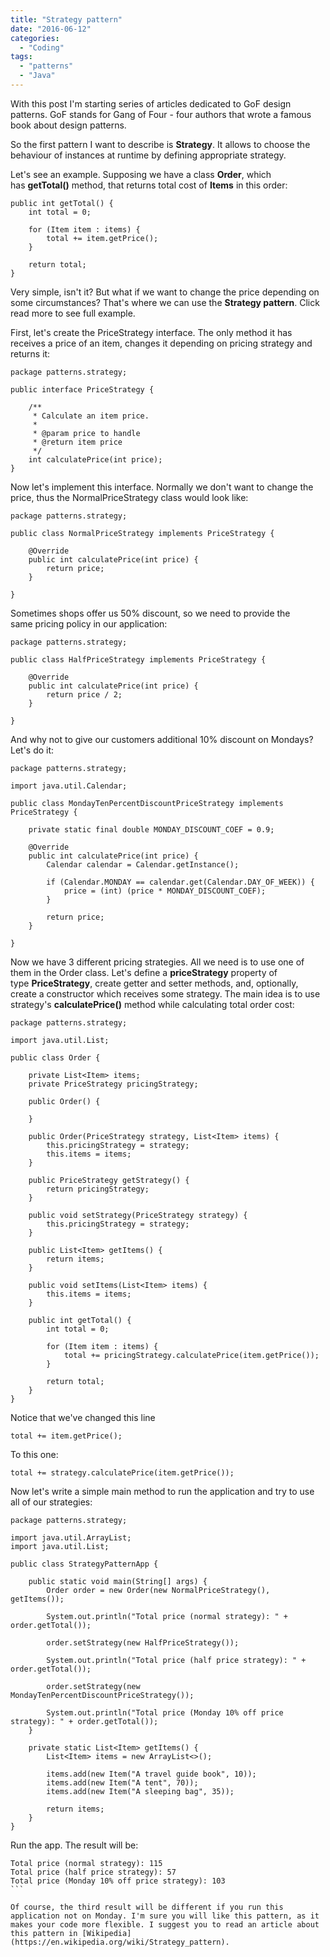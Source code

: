 ```yaml
---
title: "Strategy pattern"
date: "2016-06-12"
categories:
  - "Coding"
tags:
  - "patterns"
  - "Java"
---
```


With this post I'm starting series of articles dedicated to GoF design patterns. GoF stands for Gang of Four - four authors that wrote a famous book about design patterns.

So the first pattern I want to describe is **Strategy**. It allows to choose the behaviour of instances at runtime by defining appropriate strategy.

Let's see an example. Supposing we have a class **Order**, which has **getTotal()** method, that returns total cost of **Items** in this order:

```
public int getTotal() {
    int total = 0;

    for (Item item : items) {
        total += item.getPrice();
    }

    return total;
}
```

Very simple, isn't it? But what if we want to change the price depending on some circumstances? That's where we can use the **Strategy pattern**. Click read more to see full example.

First, let's create the PriceStrategy interface. The only method it has receives a price of an item, changes it depending on pricing strategy and returns it:

```
package patterns.strategy;

public interface PriceStrategy {

    /**
     * Calculate an item price.
     *
     * @param price to handle
     * @return item price
     */
    int calculatePrice(int price);
}
```

Now let's implement this interface. Normally we don't want to change the price, thus the NormalPriceStrategy class would look like:

```
package patterns.strategy;

public class NormalPriceStrategy implements PriceStrategy {

    @Override
    public int calculatePrice(int price) {
        return price;
    }

}
```

Sometimes shops offer us 50% discount, so we need to provide the same pricing policy in our application:

```
package patterns.strategy;

public class HalfPriceStrategy implements PriceStrategy {

    @Override
    public int calculatePrice(int price) {
        return price / 2;
    }

}
```

And why not to give our customers additional 10% discount on Mondays? Let's do it:

```
package patterns.strategy;

import java.util.Calendar;

public class MondayTenPercentDiscountPriceStrategy implements PriceStrategy {

    private static final double MONDAY_DISCOUNT_COEF = 0.9;

    @Override
    public int calculatePrice(int price) {
        Calendar calendar = Calendar.getInstance();

        if (Calendar.MONDAY == calendar.get(Calendar.DAY_OF_WEEK)) {
            price = (int) (price * MONDAY_DISCOUNT_COEF);
        }

        return price;
    }

}
```

Now we have 3 different pricing strategies. All we need is to use one of them in the Order class. Let's define a **priceStrategy** property of type **PriceStrategy**, create getter and setter methods, and, optionally, create a constructor which receives some strategy. The main idea is to use strategy's **calculatePrice()** method while calculating total order cost:

```
package patterns.strategy;

import java.util.List;

public class Order {

    private List<Item> items;
    private PriceStrategy pricingStrategy;

    public Order() {

    }

    public Order(PriceStrategy strategy, List<Item> items) {
        this.pricingStrategy = strategy;
        this.items = items;
    }

    public PriceStrategy getStrategy() {
        return pricingStrategy;
    }

    public void setStrategy(PriceStrategy strategy) {
        this.pricingStrategy = strategy;
    }

    public List<Item> getItems() {
        return items;
    }

    public void setItems(List<Item> items) {
        this.items = items;
    }

    public int getTotal() {
        int total = 0;

        for (Item item : items) {
            total += pricingStrategy.calculatePrice(item.getPrice());
        }

        return total;
    }
}
```

Notice that we've changed this line

```
total += item.getPrice();
```

To this one:

```
total += strategy.calculatePrice(item.getPrice());
```

Now let's write a simple main method to run the application and try to use all of our strategies:

```
package patterns.strategy;

import java.util.ArrayList;
import java.util.List;

public class StrategyPatternApp {

    public static void main(String[] args) {
        Order order = new Order(new NormalPriceStrategy(), getItems());

        System.out.println("Total price (normal strategy): " + order.getTotal());

        order.setStrategy(new HalfPriceStrategy());

        System.out.println("Total price (half price strategy): " + order.getTotal());

        order.setStrategy(new MondayTenPercentDiscountPriceStrategy());

        System.out.println("Total price (Monday 10% off price strategy): " + order.getTotal());
    }

    private static List<Item> getItems() {
        List<Item> items = new ArrayList<>();

        items.add(new Item("A travel guide book", 10));
        items.add(new Item("A tent", 70));
        items.add(new Item("A sleeping bag", 35));

        return items;
    }
}
```

Run the app. The result will be:

````
Total price (normal strategy): 115
Total price (half price strategy): 57
Total price (Monday 10% off price strategy): 103
``` 

Of course, the third result will be different if you run this application not on Monday. I'm sure you will like this pattern, as it makes your code more flexible. I suggest you to read an article about this pattern in [Wikipedia](https://en.wikipedia.org/wiki/Strategy_pattern).

````
